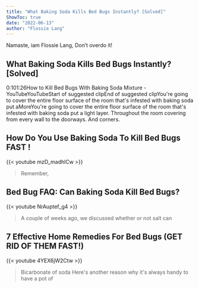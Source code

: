 ```yaml
---
title: "What Baking Soda Kills Bed Bugs Instantly? [Solved]"
ShowToc: true 
date: "2022-06-13"
author: "Flossie Lang" 
---
```


Namaste, iam Flossie Lang, Don’t overdo it!
## What Baking Soda Kills Bed Bugs Instantly? [Solved]
0:101:26How to Kill Bed Bugs With Baking Soda Mixture - YouTubeYouTubeStart of suggested clipEnd of suggested clipYou're going to cover the entire floor surface of the room that's infested with baking soda put aMoreYou're going to cover the entire floor surface of the room that's infested with baking soda put a light layer. Throughout the room covering from every wall to the doorways. And corners.

## How Do You Use Baking Soda To Kill Bed Bugs FAST !
{{< youtube mzD_madhlCw >}}
>Remember, 

## Bed Bug FAQ: Can Baking Soda Kill Bed Bugs?
{{< youtube NrAuptef_g4 >}}
>A couple of weeks ago, we discussed whether or not salt can 

## 7 Effective Home Remedies For Bed Bugs (GET RID OF THEM FAST!)
{{< youtube 4YEX6jW2Ctw >}}
>Bicarbonate of soda Here's another reason why it's always handy to have a pot of 

